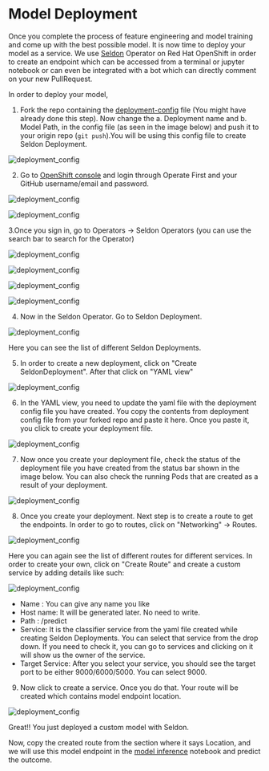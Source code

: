 # Model Deployment

Once you complete the process of feature engineering and model training and come up with the best possible model. It is now time to deploy your model as a service. We use [Seldon](https://docs.seldon.io/projects/seldon-core/en/latest/wrappers/s2i.html) Operator on Red Hat OpenShift in order to create an endpoint which can be accessed from a terminal or jupyter notebook or can even be integrated with a bot which can directly comment on your new PullRequest.

In order to deploy your model,

1. Fork the repo containing the [deployment-config](https://github.com/aicoe-aiops/ocp-ci-analysis/blob/master/notebooks/time-to-merge-prediction/workshop/deployment-config.yaml) file (You might have already done this step). Now change the a. Deployment name and b. Model Path, in the config file (as seen in the image below) and push it to your origin repo (`git push`).You will be using this config file to create Seldon Deployment.

![deployment_config](../assets/images/deployment-config1.png)

2. Go to [OpenShift console](https://console-openshift-console.apps.smaug.na.operate-first.cloud/k8s/ns/aiops-tools-workshop/routes) and login through Operate First and your GitHub username/email and password.

![deployment_config](../assets/images/cluster1.png)

![deployment_config](../assets/images/signin1.png)

3.Once you sign in, go to Operators -> Seldon Operators (you can use the search bar to search for the Operator)

![deployment_config](../assets/images/OpenShift_console1.png)

![deployment_config](../assets/images/OpenShift_console1.png)

![deployment_config](../assets/images/OpenShift_console2.png)

![deployment_config](../assets/images/OpenShift_console3.png)

4. Now in the Seldon Operator. Go to Seldon Deployment.

![deployment_config](../assets/images/OpenShift_console4.png)

Here you can see the list of different Seldon Deployments.

5. In order to create a new deployment, click on "Create SeldonDeployment". After that click on "YAML view"

![deployment_config](../assets/images/OpenShift_console5.png)

6. In the YAML view, you need to update the yaml file with the deployment config file you have created. You copy the contents from deployment config file from your forked repo and paste it here. Once you paste it, you click to create your deployment file.

![deployment_config](../assets/images/OpenShift_console6.png)

7. Now once you create your deployment file, check the status of the deployment file you have created from the status bar shown in the image below. You can also check the running Pods that are created as a result of your deployment.

![deployment_config](../assets/images/OpenShift_console4.png)

8. Once you create your deployment. Next step is to create a route to get the endpoints. In order to go to routes, click on "Networking" -> Routes.

![deployment_config](../assets/images/OpenShift_console7.png)

Here you can again see the list of different routes for different services. In order to create your own, click on "Create Route" and create a custom service by adding details like such:

![deployment_config](../assets/images/OpenShift_console8.png)

- Name : You can give any name you like
- Host name: It will be generated later. No need to write.
- Path : /predict
- Service: It is the classifier service from the yaml file created while creating Seldon Deployments. You can select that service from the drop down. If you need to check it, you can go to services and clicking on it will show us the owner of the service.
- Target Service: After you select your service, you should see the target port to be either 9000/6000/5000. You can select 9000.

9. Now click to create a service. Once you do that. Your route will be created which contains model endpoint location.

![deployment_config](../assets/images/OpenShift_console9.png)

Great!! You just deployed a custom model with Seldon.

Now, copy the created route from the section where it says Location, and we will use this model endpoint in the [model inference](https://github.com/aicoe-aiops/ocp-ci-analysis/blob/master/notebooks/time-to-merge-prediction/thoth-station/thoth_model_inference.ipynb) notebook and predict the outcome.
